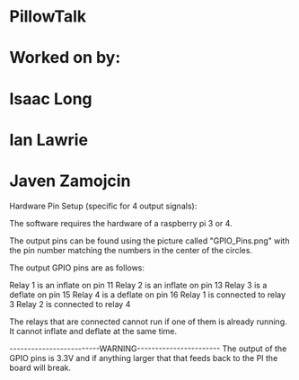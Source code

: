 # PillowTalk

# Worked on by:
#	Isaac Long
#	Ian Lawrie
#	Javen Zamojcin

Hardware Pin Setup (specific for 4 output signals):

The software requires the hardware of a raspberry pi 3 or 4.

The output pins can be found using the picture called "GPIO_Pins.png"
with the pin number matching the numbers in the center of the circles.

The output GPIO pins are as follows:

Relay 1 is an inflate on pin 11
Relay 2 is an inflate on pin 13
Relay 3 is a deflate on pin 15
Relay 4 is a deflate on pin 16
Relay 1 is connected to relay 3
Relay 2 is connected to relay 4 

The relays that are connected cannot run if one of them is already running.
It cannot inflate and deflate at the same time.

-------------------------WARNING-----------------------
The output of the GPIO pins is 3.3V and if anything larger
that that feeds back to the PI the board will break.
